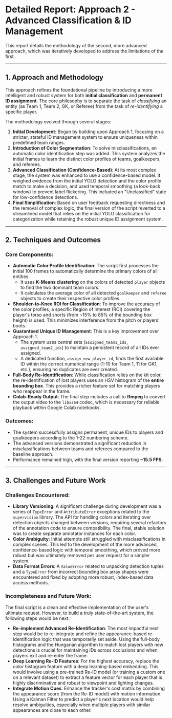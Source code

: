 # Detailed Report: Approach 2 - Advanced Classification & ID Management

This report details the methodology of the second, more advanced approach, which was iteratively developed to address the limitations of the first.

---

## 1. Approach and Methodology

This approach refines the foundational pipeline by introducing a more intelligent and robust system for both **initial classification** and **permanent ID assignment**. The core philosophy is to separate the task of *classifying* an entity (as Team 1, Team 2, GK, or Referee) from the task of *re-identifying* a specific player.

The methodology evolved through several stages:
1.  **Initial Development**: Began by building upon Approach 1, focusing on a stricter, stateful ID management system to ensure uniqueness within predefined team ranges.
2.  **Introduction of Color Segmentation**: To solve misclassifications, an automatic color identification step was added. This system analyzes the initial frames to learn the distinct color profiles of teams, goalkeepers, and referees.
3.  **Advanced Classification (Confidence-Based)**: At its most complex stage, the system was enhanced to use a confidence-based model. It weighed evidence from the initial YOLO detection and the color profile match to make a decision, and used temporal smoothing (a look-back window) to prevent label flickering. This included an "Unclassified" state for low-confidence detections.
4.  **Final Simplification**: Based on user feedback requesting directness and the removal of complex logic, the final version of the script reverted to a streamlined model that relies on the initial YOLO classification for categorization while retaining the robust unique ID assignment system.

---

## 2. Techniques and Outcomes

### Core Components:

* **Automatic Color Profile Identification**: The script first processes the initial 100 frames to automatically determine the primary colors of all entities.
    * It uses **K-Means clustering** on the colors of detected `player` objects to find the two dominant team colors.
    * It calculates the average color of all detected `goalkeeper` and `referee` objects to create their respective color profiles.
* **Shoulder-to-Knee ROI for Classification**: To improve the accuracy of the color profiles, a specific Region of Interest (ROI) covering the player's torso and shorts (from ~15% to 85% of the bounding box height) is used. This minimizes interference from the pitch or players' boots.
* **Guaranteed Unique ID Management**: This is a key improvement over Approach 1.
    * The system uses central sets (`assigned_team1_ids`, `assigned_team2_ids`) to maintain a persistent record of all IDs ever assigned.
    * A dedicated function, `assign_new_player_id`, finds the first available ID within the correct numerical range (1-10 for Team 1, 11 for GK1, etc.), ensuring no duplicates are ever created.
* **Full-Body Re-Identification**: While classification relies on the kit color, the re-identification of lost players uses an HSV histogram of the **entire bounding box**. This provides a richer feature set for matching players who reappear in the frame.
* **Colab-Ready Output**: The final step includes a call to **ffmpeg** to convert the output video to the `libx264` codec, which is necessary for reliable playback within Google Colab notebooks.

### Outcomes:

* The system successfully assigns permanent, unique IDs to players and goalkeepers according to the 1-22 numbering scheme.
* The advanced versions demonstrated a significant reduction in misclassifications between teams and referees compared to the baseline approach.
* Performance remained high, with the final version reporting **~15.5 FPS**.

---

## 3. Challenges and Future Work

### Challenges Encountered:

* **Library Versioning**: A significant challenge during development was a series of `TypeError` and `AttributeError` exceptions related to the `supervision` library. The API for handling colors and iterating over detection objects changed between versions, requiring several refactors of the annotation code to ensure compatibility. The final, stable solution was to create separate annotator instances for each color.
* **Color Ambiguity**: Initial attempts still struggled with misclassifications in complex scenes. This led to the development of the more advanced, confidence-based logic with temporal smoothing, which proved more robust but was ultimately removed per user request for a simpler system.
* **Data Format Errors**: A `ValueError` related to unpacking detection tuples and a `TypeError` from incorrect bounding box array shapes were encountered and fixed by adopting more robust, index-based data access methods.

### Incompleteness and Future Work:

The final script is a clean and effective implementation of the user's ultimate request. However, to build a truly state-of-the-art system, the following steps would be next:

* **Re-implement Advanced Re-Identification**: The most impactful next step would be to re-integrate and refine the appearance-based re-identification logic that was temporarily set aside. Using the full-body histograms and the Hungarian algorithm to match lost players with new detections is crucial for maintaining IDs across occlusions and when players exit and re-enter the frame.
* **Deep Learning Re-ID Features**: For the highest accuracy, replace the color histogram feature with a deep learning-based embedding. This would involve using a pre-trained Re-ID model (or training a custom one on a relevant dataset) to extract a feature vector for each player that is highly discriminative and robust to viewpoint and lighting changes.
* **Integrate Motion Cues**: Enhance the tracker's cost matrix by combining the appearance score (from the Re-ID model) with motion information. Using a Kalman Filter to predict a player's next location would help resolve ambiguities, especially when multiple players with similar appearances are close to each other.
